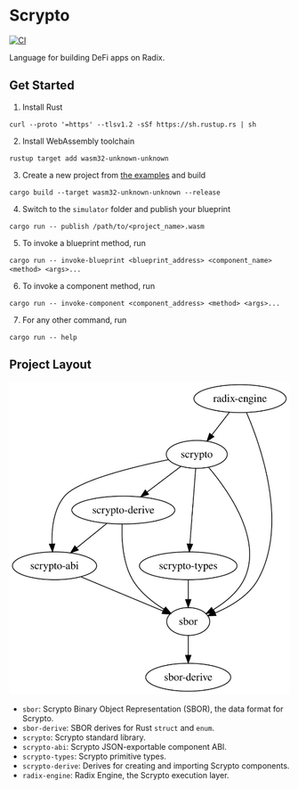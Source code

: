# Scrypto

[![CI](https://github.com/radixdlt/radixdlt-scrypto/actions/workflows/ci.yml/badge.svg)](https://github.com/radixdlt/radixdlt-scrypto/actions/workflows/ci.yml)

Language for building DeFi apps on Radix.

## Get Started

1. Install Rust
```
curl --proto '=https' --tlsv1.2 -sSf https://sh.rustup.rs | sh
```
2. Install WebAssembly toolchain
```
rustup target add wasm32-unknown-unknown
```
3. Create a new project from [the examples](./examples) and build
```
cargo build --target wasm32-unknown-unknown --release
```
4. Switch to the `simulator` folder and publish your blueprint
```
cargo run -- publish /path/to/<project_name>.wasm
```
5. To invoke a blueprint method, run
```
cargo run -- invoke-blueprint <blueprint_address> <component_name> <method> <args>...
```
6. To invoke a component method, run
```
cargo run -- invoke-component <component_address> <method> <args>...
```
7. For any other command, run
```
cargo run -- help
```

## Project Layout

![](./assets/crate-dependencies.svg)

- `sbor`: Scrypto Binary Object Representation (SBOR), the data format for Scrypto.
- `sbor-derive`: SBOR derives for Rust `struct` and `enum`.
- `scrypto`: Scrypto standard library.
- `scrypto-abi`: Scrypto JSON-exportable component ABI.
- `scrypto-types`: Scrypto primitive types.
- `scrypto-derive`: Derives for creating and importing Scrypto components.
- `radix-engine`: Radix Engine, the Scrypto execution layer.
